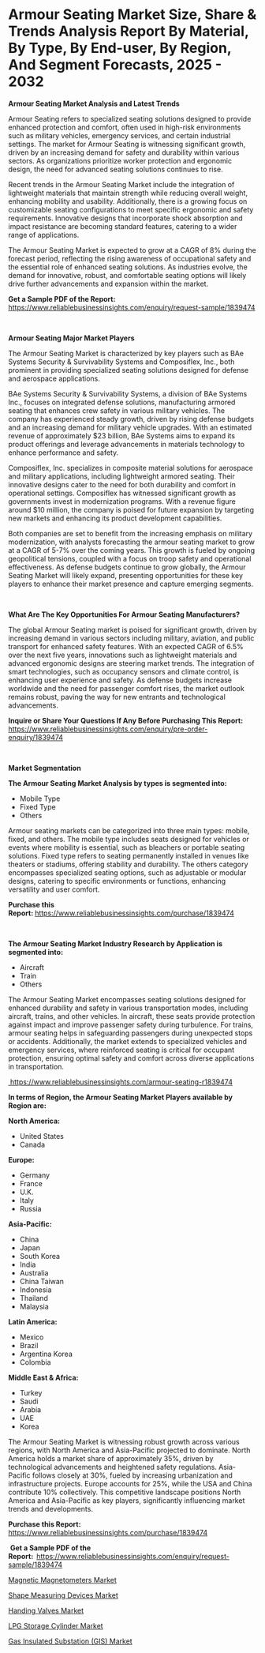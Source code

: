 <p><h1>Armour Seating Market Size, Share & Trends Analysis Report By Material, By Type, By End-user, By Region, And Segment Forecasts, 2025 - 2032</h1></p><p><strong>Armour Seating Market Analysis and Latest Trends</strong></p>
<p><p>Armour Seating refers to specialized seating solutions designed to provide enhanced protection and comfort, often used in high-risk environments such as military vehicles, emergency services, and certain industrial settings. The market for Armour Seating is witnessing significant growth, driven by an increasing demand for safety and durability within various sectors. As organizations prioritize worker protection and ergonomic design, the need for advanced seating solutions continues to rise.</p><p>Recent trends in the Armour Seating Market include the integration of lightweight materials that maintain strength while reducing overall weight, enhancing mobility and usability. Additionally, there is a growing focus on customizable seating configurations to meet specific ergonomic and safety requirements. Innovative designs that incorporate shock absorption and impact resistance are becoming standard features, catering to a wider range of applications.</p><p>The Armour Seating Market is expected to grow at a CAGR of 8% during the forecast period, reflecting the rising awareness of occupational safety and the essential role of enhanced seating solutions. As industries evolve, the demand for innovative, robust, and comfortable seating options will likely drive further advancements and expansion within the market.</p></p>
<p><strong>Get a Sample PDF of the Report:&nbsp;</strong> <a href="https://www.reliablebusinessinsights.com/enquiry/request-sample/1839474?utm_campaign=101&utm_medium=2&utm_source=Github&utm_content=ia&utm_term=12042025&utm_id=armour-seating">https://www.reliablebusinessinsights.com/enquiry/request-sample/1839474</a></p>
<p>&nbsp;</p>
<p><strong>Armour Seating Major Market Players</strong></p>
<p><p>The Armour Seating Market is characterized by key players such as BAe Systems Security & Survivability Systems and Composiflex, Inc., both prominent in providing specialized seating solutions designed for defense and aerospace applications. </p><p>BAe Systems Security & Survivability Systems, a division of BAe Systems Inc., focuses on integrated defense solutions, manufacturing armored seating that enhances crew safety in various military vehicles. The company has experienced steady growth, driven by rising defense budgets and an increasing demand for military vehicle upgrades. With an estimated revenue of approximately $23 billion, BAe Systems aims to expand its product offerings and leverage advancements in materials technology to enhance performance and safety.</p><p>Composiflex, Inc. specializes in composite material solutions for aerospace and military applications, including lightweight armored seating. Their innovative designs cater to the need for both durability and comfort in operational settings. Composiflex has witnessed significant growth as governments invest in modernization programs. With a revenue figure around $10 million, the company is poised for future expansion by targeting new markets and enhancing its product development capabilities.</p><p>Both companies are set to benefit from the increasing emphasis on military modernization, with analysts forecasting the armour seating market to grow at a CAGR of 5-7% over the coming years. This growth is fueled by ongoing geopolitical tensions, coupled with a focus on troop safety and operational effectiveness. As defense budgets continue to grow globally, the Armour Seating Market will likely expand, presenting opportunities for these key players to enhance their market presence and capture emerging segments.</p></p>
<p>&nbsp;</p>
<p><strong>What Are The Key Opportunities For Armour Seating Manufacturers?</strong></p>
<p><p>The global Armour Seating market is poised for significant growth, driven by increasing demand in various sectors including military, aviation, and public transport for enhanced safety features. With an expected CAGR of 6.5% over the next five years, innovations such as lightweight materials and advanced ergonomic designs are steering market trends. The integration of smart technologies, such as occupancy sensors and climate control, is enhancing user experience and safety. As defense budgets increase worldwide and the need for passenger comfort rises, the market outlook remains robust, paving the way for new entrants and technological advancements.</p></p>
<p><strong>Inquire or Share Your Questions If Any Before Purchasing This Report:</strong> <a href="https://www.reliablebusinessinsights.com/enquiry/pre-order-enquiry/1839474?utm_campaign=101&utm_medium=2&utm_source=Github&utm_content=ia&utm_term=12042025&utm_id=armour-seating">https://www.reliablebusinessinsights.com/enquiry/pre-order-enquiry/1839474</a></p>
<p>&nbsp;</p>
<p><strong>Market Segmentation</strong></p>
<p><strong>The Armour Seating Market Analysis by types is segmented into:</strong></p>
<p><ul><li>Mobile Type</li><li>Fixed Type</li><li>Others</li></ul></p>
<p><p>Armour seating markets can be categorized into three main types: mobile, fixed, and others. The mobile type includes seats designed for vehicles or events where mobility is essential, such as bleachers or portable seating solutions. Fixed type refers to seating permanently installed in venues like theaters or stadiums, offering stability and durability. The others category encompasses specialized seating options, such as adjustable or modular designs, catering to specific environments or functions, enhancing versatility and user comfort.</p></p>
<p><strong>Purchase this Report:&nbsp;</strong><a href="https://www.reliablebusinessinsights.com/purchase/1839474?utm_campaign=101&utm_medium=2&utm_source=Github&utm_content=ia&utm_term=12042025&utm_id=armour-seating">https://www.reliablebusinessinsights.com/purchase/1839474</a></p>
<p>&nbsp;</p>
<p><strong>The Armour Seating Market Industry Research by Application is segmented into:</strong></p>
<p><ul><li>Aircraft</li><li>Train</li><li>Others</li></ul></p>
<p><p>The Armour Seating Market encompasses seating solutions designed for enhanced durability and safety in various transportation modes, including aircraft, trains, and other vehicles. In aircraft, these seats provide protection against impact and improve passenger safety during turbulence. For trains, armour seating helps in safeguarding passengers during unexpected stops or accidents. Additionally, the market extends to specialized vehicles and emergency services, where reinforced seating is critical for occupant protection, ensuring optimal safety and comfort across diverse applications in transportation.</p></p>
<p><a href="https://www.reliablebusinessinsights.com/armour-seating-r1839474?utm_campaign=101&utm_medium=2&utm_source=Github&utm_content=ia&utm_term=12042025&utm_id=armour-seating">&nbsp;https://www.reliablebusinessinsights.com/armour-seating-r1839474</a></p>
<p><strong>In terms of Region, the Armour Seating Market Players available by Region are:</strong></p>
<p>
    <p> <strong> North America: </strong>
        <ul>
            <li>United States</li>
            <li>Canada</li>
        </ul>
        </p> 
    <p> <strong> Europe: </strong>
        <ul>
            <li>Germany</li>
            <li>France</li>
            <li>U.K.</li>
            <li>Italy</li>
            <li>Russia</li>
        </ul>
        </p> 
    <p> <strong> Asia-Pacific: </strong>
        <ul>
            <li>China</li>
            <li>Japan</li>
            <li>South Korea</li>
            <li>India</li>
            <li>Australia</li>
            <li>China Taiwan</li>
            <li>Indonesia</li>
            <li>Thailand</li>
            <li>Malaysia</li>
        </ul>
        </p> 
    <p> <strong> Latin America: </strong>
        <ul>
            <li>Mexico</li>
            <li>Brazil</li>
            <li>Argentina Korea</li>
            <li>Colombia</li>
        </ul>
        </p> 
    <p> <strong> Middle East & Africa: </strong>
        <ul>
            <li>Turkey</li>
            <li>Saudi</li>
            <li>Arabia</li>
            <li>UAE</li>
            <li>Korea</li>
        </ul>
    </p>
    </p>
<p><p>The Armour Seating Market is witnessing robust growth across various regions, with North America and Asia-Pacific projected to dominate. North America holds a market share of approximately 35%, driven by technological advancements and heightened safety regulations. Asia-Pacific follows closely at 30%, fueled by increasing urbanization and infrastructure projects. Europe accounts for 25%, while the USA and China contribute 10% collectively. This competitive landscape positions North America and Asia-Pacific as key players, significantly influencing market trends and developments.</p></p>
<p><strong>Purchase this Report: </strong><a href="https://www.reliablebusinessinsights.com/purchase/1839474?utm_campaign=101&utm_medium=2&utm_source=Github&utm_content=ia&utm_term=12042025&utm_id=armour-seating">https://www.reliablebusinessinsights.com/purchase/1839474</a></p>
<p>&nbsp;<strong>Get a Sample PDF of the Report:&nbsp;&nbsp;</strong><a href="https://www.reliablebusinessinsights.com/enquiry/request-sample/1839474?utm_campaign=101&utm_medium=2&utm_source=Github&utm_content=ia&utm_term=12042025&utm_id=armour-seating">https://www.reliablebusinessinsights.com/enquiry/request-sample/1839474</a></p>
<p><strong></strong></p>
<p><p><a href="https://github.com/tandyorandby/Market-Research-Report-List-1/blob/main/magnetic-magnetometers-market.md?utm_campaign=101&utm_medium=2&utm_source=Github&utm_content=ia&utm_term=12042025&utm_id=armour-seating">Magnetic Magnetometers Market</a></p><p><a href="https://github.com/abararybar2x/Market-Research-Report-List-1/blob/main/shape-measuring-devices-market.md?utm_campaign=101&utm_medium=2&utm_source=Github&utm_content=ia&utm_term=12042025&utm_id=armour-seating">Shape Measuring Devices Market</a></p><p><a href="https://github.com/estaykaleslo/Market-Research-Report-List-1/blob/main/handing-valves-market.md?utm_campaign=101&utm_medium=2&utm_source=Github&utm_content=ia&utm_term=12042025&utm_id=armour-seating">Handing Valves Market</a></p><p><a href="https://github.com/janskudiony/Market-Research-Report-List-1/blob/main/lpg-storage-cylinder-market.md?utm_campaign=101&utm_medium=2&utm_source=Github&utm_content=ia&utm_term=12042025&utm_id=armour-seating">LPG Storage Cylinder Market</a></p><p><a href="https://github.com/parthplagaf6/Market-Research-Report-List-1/blob/main/gas-insulated-substation-gis-market.md?utm_campaign=101&utm_medium=2&utm_source=Github&utm_content=ia&utm_term=12042025&utm_id=armour-seating">Gas Insulated Substation (GIS) Market</a></p></p>